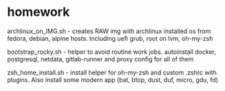 # homework

archlinux_on_IMG.sh - creates RAW img with archlinux installed os from fedora, debian, alpine hosts. 
Including uefi grub, root on lvm, oh-my-zsh 

bootstrap_rocky.sh - helper to avoid routine work jobs. 
autoinstall docker, postgresql, netdata, gitlab-runner and proxy config for all of them

zsh_home_install.sh - install helper for oh-my-zsh and custom .zshrc with plugins. 
Also install some modern app (bat, btop, dust, duf, micro, gdu, fd)
